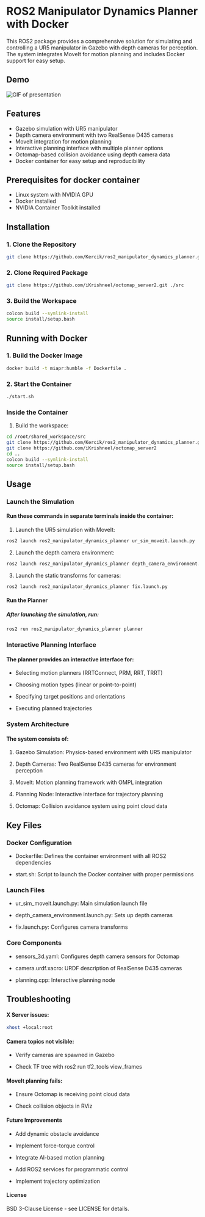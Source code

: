 # ROS2 Manipulator Dynamics Planner with Docker

This ROS2 package provides a comprehensive solution for simulating and controlling a UR5 manipulator in Gazebo with depth cameras for perception. The system integrates MoveIt for motion planning and includes Docker support for easy setup.

## Demo
![GIF of presentation](demo.gif)

## Features

* Gazebo simulation with UR5 manipulator
* Depth camera environment with two RealSense D435 cameras
* MoveIt integration for motion planning
* Interactive planning interface with multiple planner options
* Octomap-based collision avoidance using depth camera data
* Docker container for easy setup and reproducibility

## Prerequisites for docker container

* Linux system with NVIDIA GPU
* Docker installed
* NVIDIA Container Toolkit installed

## Installation

### 1. Clone the Repository
```bash
git clone https://github.com/Kercik/ros2_manipulator_dynamics_planner.git ./src
```

### 2. Clone Required Package
```bash
git clone https://github.com/iKrishneel/octomap_server2.git ./src
```

### 3. Build the Workspace
```bash
colcon build --symlink-install
source install/setup.bash
```

## Running with Docker

### 1. Build the Docker Image
```bash
docker build -t miapr:humble -f Dockerfile .
```

### 2. Start the Container
```bash
./start.sh
```
### Inside the Container

1. Build the workspace:
```bash
cd /root/shared_workspace/src
git clone https://github.com/Kercik/ros2_manipulator_dynamics_planner.git
git clone https://github.com/iKrishneel/octomap_server2
cd ..
colcon build --symlink-install
source install/setup.bash
```
## Usage
### Launch the Simulation

#### Run these commands in separate terminals inside the container:

1. Launch the UR5 simulation with MoveIt:

```bash
ros2 launch ros2_manipulator_dynamics_planner ur_sim_moveit.launch.py
```
2. Launch the depth camera environment:

```bash
ros2 launch ros2_manipulator_dynamics_planner depth_camera_environment.launch.py
```
3. Launch the static transforms for cameras:

```bash
ros2 launch ros2_manipulator_dynamics_planner fix.launch.py
```
#### Run the Planner

##### After launching the simulation, run:
```bash
ros2 run ros2_manipulator_dynamics_planner planner
```
### Interactive Planning Interface

#### The planner provides an interactive interface for:

* Selecting motion planners (RRTConnect, PRM, RRT, TRRT)

* Choosing motion types (linear or point-to-point)

* Specifying target positions and orientations

* Executing planned trajectories

### System Architecture

#### The system consists of:

1. Gazebo Simulation: Physics-based environment with UR5 manipulator

2. Depth Cameras: Two RealSense D435 cameras for environment perception

3. MoveIt: Motion planning framework with OMPL integration

4. Planning Node: Interactive interface for trajectory planning

5. Octomap: Collision avoidance system using point cloud data


## Key Files
### Docker Configuration

* Dockerfile: Defines the container environment with all ROS2 dependencies

* start.sh: Script to launch the Docker container with proper permissions

### Launch Files

* ur_sim_moveit.launch.py: Main simulation launch file

* depth_camera_environment.launch.py: Sets up depth cameras

* fix.launch.py: Configures camera transforms

### Core Components

* sensors_3d.yaml: Configures depth camera sensors for Octomap

* camera.urdf.xacro: URDF description of RealSense D435 cameras

* planning.cpp: Interactive planning node

## Troubleshooting

#### X Server issues:
```bash
xhost +local:root
```
#### Camera topics not visible:

* Verify cameras are spawned in Gazebo

* Check TF tree with ros2 run tf2_tools view_frames

#### MoveIt planning fails:

* Ensure Octomap is receiving point cloud data

* Check collision objects in RViz

#### Future Improvements

* Add dynamic obstacle avoidance

* Implement force-torque control

* Integrate AI-based motion planning

* Add ROS2 services for programmatic control

* Implement trajectory optimization

#### License

BSD 3-Clause License - see LICENSE for details.
